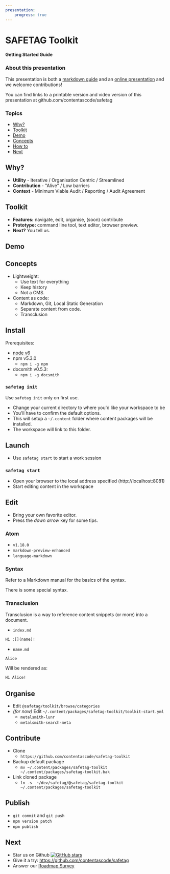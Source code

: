 ```yaml
---
presentation:
    progress: true
---
```


<!-- slide -->
# SAFETAG Toolkit
#### Getting Started Guide

<!-- slide vertical:true -->
### About this presentation

This presentation is both a [markdown guide](https://github.com/contentascode/safetag/blob/master/docs/guide.md) and an [online presentation]() and we welcome contributions!

You can find links to a printable version and video version of this presentation at github.com/contentascode/safetag

<!-- slide -->

### Topics
<!-- TOC depthFrom:2 depthTo:2 withLinks:1 updateOnSave:1 orderedList:0 -->

- [Why?](#why)
- [Toolkit](#toolkit)
- [Demo](#demo)
- [Concepts](#concepts)
- [How to](#install)
- [Next](#next)

<!-- /TOC -->

<!-- slide -->
## Why?

 - **Utility** - Iterative / Organisation Centric / Streamlined
 - **Contribution** - "Alive" / Low barriers
 - **Context** -  Minimum Viable Audit / Reporting / Audit Agreement

<!-- slide -->
## Toolkit

- **Features:** navigate, edit, organise, (soon) contribute
- **Prototype:** command line tool, text editor, browser preview.
- **Next?** You tell us.

<!-- slide -->
## Demo

<!-- slide  -->
## Concepts

 - Lightweight:
   - Use text for everything
   - Keep history
   - Not a CMS.
 - Content as code:
   - Markdown, Git, Local Static Generation
   - Separate content from code.
   - Transclusion

<!-- slide -->
## Install

Prerequisites:
 - [node v6](https://nodejs.org/en/)
 - npm v5.3.0
   -  `npm i -g npm`
 - docsmith v0.5.3:
   -  `npm i -g docsmith`

<!-- slide vertical:true -->

### `safetag init`

Use `safetag init` only on first use.

  - Change your current directory to where you'd like your workspace to be
  - You'll have to confirm the default options.
  - This will setup a `~/.content` folder where content packages will be installed.
  - The workspace will link to this folder.

<!-- slide -->
## Launch

- Use `safetag start` to start a work session

<!-- slide vertical:true -->

### `safetag start`

  - Open your browser to the local address specified (http://localhost:8081)
  - Start editing content in the workspace

<!-- slide -->
## Edit

 - Bring your own favorite editor.
 - Press the _down arrow_ key for some tips.

<!-- slide vertical:true -->

### Atom

 - `v1.18.0`
 - `markdown-preview-enhanced`
 - `language-markdown`

<!-- slide vertical:true -->
### Syntax

Refer to a Markdown manual for the basics of the syntax.

There is some special syntax.

<!-- slide vertical:true -->
### Transclusion

Transclusion is a way to reference content snippets (or more) into a document.

- `index.md`
```markdown
Hi :[](name)!
```

- `name.md`
```markdown
Alice
```

Will be rendered as:
```markdown
Hi Alice!
```

<!--

This helps make content more reusable since the snippet's content can be transcluded several times and updating the snippet will automatically update all the locations where it is transcluded.

We say that the "content" is "dependent" on the transcluded "content".

 `:[title](link)` this will include the `link` snippet content in the current document.

In the easiest case, `link` is the name of a file in the same directory, but it can also be used with the following type of links:

#### Smart links

Smart links are easy to write and should "do the right thing" so you can focus on your content. The link resolution mechanism is described in more details below. It follows the general principles:
 - **Concise**: Avoiding writing file extensions
 - (soon) **Modular**: They should support reusable content packages.
 - (soon) **Adaptable**: They should not need to be changes when overriding content (See [Overrides](#overrides))

In more details:
 - `:[](name)` - This will match the first of the following cases:
   - in the same folder as the content.
     - a file called `name` and will transclude it.
     - a file called `name.md` and will transclude it.
     - a folder called `name` with an `index` file and will transclude it.
     - a folder called `name` with an `index.md` file and will transclude it.
     - a folder called `name` with no index, it will transclude all files in the folder.
  - the same in the parent folders all the way to the workspace's root.
  - content packages
    - a content package called `name` installed in the content repository.

 - `:[](folder/name)`
   - same as above
   - content packages
     - a content package called `folder` with a subpackage `name`, the subpackage can be:
       - a file called `name`, `name.md`
       - a folder called `name` with and `index` or `index.md` file
       - a folder called `name` with no index and it will transclude all files in the folder.

#### Explicit links

 - `:[](name.md)` this will only match a file called `name.md` in the same directory and will transclude it.
 - `:[](./folder/name.md)` this will only match a file in the `folder` subdirectory of the content's directory.

### (Soon) Overrides

Overrides allow to modify published content with your personal customisation with minimum changes and making it easy to later contribute back these changes to the publication.

Overrides are enabled by `workspaces`. A workspace is a dynamic representation of the content which is kept connected to its source publication (allowing updates and making it easier to contribute back), but which is optimised for content authoring (hiding technical details about rendering), content editing (SOON - with version control and collaborative features).

Here's a basic override example:

```
   .
   ├── index.md          // Index
   └── :chapters/        // `:` means that the chapters are from a content package.
       ├── chapter_1.md  // as a consequence these chapters are linked
       └── chapter_2.md  // and should not be modified.
```

In order to override it with your own chapter 2, you need to :
 - create a `chapters` folder in your workspace
 - create a `chapter_2.md` file in this folder.

This is what it will look like:

```
   .
   ├── index.md            // Index
   ├── chapters/           // This new folder will setup an override.
   │   └── chapter_2.md    // This will override chapter_2.md
   └── :chapters/          //
       ├── chapter_1.md    //
       └── chapter_2.md    // This is now masked.
```

This makes it easy to start working on your own versions of content without having to worry about making irreversible changes. This is also setup (SOON) to deal with version control for you so that every change is properly tracked and facilitate content packaging so that it's easy to contribute back.

-->

<!-- slide -->

## Organise

 - Edit `@safetag/toolkit/browse/categories`
 - _(for now)_ Edit `~/.content/packages/safetag-toolkit/toolkit-start.yml`
     - `metalsmith-lunr`
     - `metalsmith-search-meta`

<!-- slide -->

## Contribute

 - Clone
   - `https://github.com/contentascode/safetag-toolkit`
 - Backup default package
   - `mv ~/.content/packages/safetag-toolkit ~/.content/packages/safetag-toolkit.bak`
 - Link cloned package
   - `ln -s  ~/dev/safetag/@safetag/safetag-toolkit ~/.content/packages/safetag-toolkit`

<!-- slide -->

## Publish

  - `git commit` and `git push`
  - `npm version patch`
  - `npm publish`

<!-- slide -->

## Next

 - Star us on Github [![GitHub stars](https://img.shields.io/github/stars/contentascode/safetag.svg?style=social&label=Star)]()
 - Give it a try: https://github.com/contentascode/safetag
 - Answer our [Roadmap Survey](https://www.surveymonkey.de/r/G5Q5BF6)
